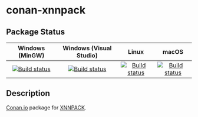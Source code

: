 # conan-xnnpack

## Package Status

| Windows (MinGW) | Windows (Visual Studio) | Linux | macOS |
|:---------------:|:-----------------------:|:-----:|:-----:|
|[![Build status](https://ci.appveyor.com/api/projects/status/1vrkyrga0i5rm6l8/branch/testing%2Fcci.20210310?svg=true)](https://ci.appveyor.com/project/SpaceIm/conan-xnnpack)|[![Build status](https://github.com/SpaceIm/conan-xnnpack/workflows/.github/workflows/windows.yml/badge.svg?branch=testing%2Fcci.20210310)](https://github.com/SpaceIm/conan-xnnpack/actions/workflows/windows.yml?query=branch%3Atesting%2Fcci.20210310)|[![Build status](https://github.com/SpaceIm/conan-xnnpack/workflows/.github/workflows/linux.yml/badge.svg?branch=testing%2Fcci.20210310)](https://github.com/SpaceIm/conan-xnnpack/actions/workflows/linux.yml?query=branch%3Atesting%2Fcci.20210310)|[![Build status](https://github.com/SpaceIm/conan-xnnpack/workflows/.github/workflows/macos.yml/badge.svg?branch=testing%2Fcci.20210310)](https://github.com/SpaceIm/conan-xnnpack/actions/workflows/macos.yml?query=branch%3Atesting%2Fcci.20210310)|

## Description

[Conan.io](https://conan.io) package for [XNNPACK](https://github.com/google/XNNPACK).

